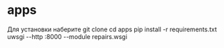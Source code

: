 # apps
Для установки наберитe
git clone
cd apps
pip install -r requirements.txt
uwsgi --http :8000 --module repairs.wsgi
